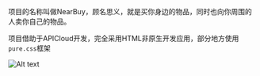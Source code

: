 项目的名称叫做NearBuy，顾名思义，就是买你身边的物品，同时也向你周围的人卖你自己的物品。

项目借助于APICloud开发，完全采用HTML非原生开发应用，部分地方使用`pure.css`框架



![Alt text](http://tobe.engineer/images/near-buy-homepage.jpg)
